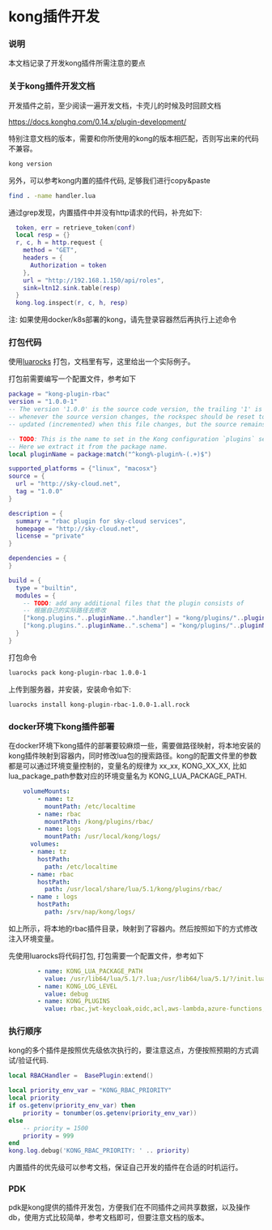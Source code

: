 # kong插件开发

### 说明

本文档记录了开发kong插件所需注意的要点

### 关于kong插件开发文档

开发插件之前，至少阅读一遍开发文档，卡壳儿的时候及时回顾文档

https://docs.konghq.com/0.14.x/plugin-development/

特别注意文档的版本，需要和你所使用的kong的版本相匹配，否则写出来的代码不兼容。

```bash
kong version
```

另外，可以参考kong内置的插件代码, 足够我们进行copy&paste

```bash
find . -name handler.lua
```

通过grep发现，内置插件中并没有http请求的代码，补充如下:

```lua
  token, err = retrieve_token(conf)
  local resp = {}
  r, c, h = http.request {
    method = "GET",
    headers = {
      Authorization = token
    },
    url = "http://192.168.1.150/api/roles",
    sink=ltn12.sink.table(resp)
  }
  kong.log.inspect(r, c, h, resp)
```
注: 如果使用docker/k8s部署的kong，请先登录容器然后再执行上述命令

### 打包代码

使用[luarocks](https://github.com/luarocks/luarocks/wiki/Installation-instructions-for-Unix) 打包，文档里有写，这里给出一个实际例子。

打包前需要编写一个配置文件，参考如下

```lua
package = "kong-plugin-rbac"
version = "1.0.0-1"
-- The version '1.0.0' is the source code version, the trailing '1' is the version of this rockspec.
-- whenever the source version changes, the rockspec should be reset to 1. The rockspec version is only
-- updated (incremented) when this file changes, but the source remains the same.

-- TODO: This is the name to set in the Kong configuration `plugins` setting.
-- Here we extract it from the package name.
local pluginName = package:match("^kong%-plugin%-(.+)$")

supported_platforms = {"linux", "macosx"}
source = {
  url = "http://sky-cloud.net",
  tag = "1.0.0"
}

description = {
  summary = "rbac plugin for sky-cloud services",
  homepage = "http://sky-cloud.net",
  license = "private"
}

dependencies = {
}

build = {
  type = "builtin",
  modules = {
    -- TODO: add any additional files that the plugin consists of
    -- 根据自己的实际路径去修改
    ["kong.plugins."..pluginName..".handler"] = "kong/plugins/"..pluginName.."/handler.lua",
    ["kong.plugins."..pluginName..".schema"] = "kong/plugins/"..pluginName.."/schema.lua",
  }
}
```

打包命令

```bash
luarocks pack kong-plugin-rbac 1.0.0-1
```

上传到服务器，并安装，安装命令如下:

```
luarocks install kong-plugin-rbac-1.0.0-1.all.rock
```
### docker环境下kong插件部署

在docker环境下kong插件的部署要较麻烦一些，需要做路径映射，将本地安装的kong插件映射到容器内，同时修改lua包的搜索路径。kong的配置文件里的参数都是可以通过环境变量控制的，变量名的规律为 xx_xx, KONG_XX_XX, 比如 lua_package_path参数对应的环境变量名为 KONG_LUA_PACKAGE_PATH.

```yaml
    volumeMounts:
        - name: tz
          mountPath: /etc/localtime
        - name: rbac
          mountPath: /kong/plugins/rbac/
        - name: logs
          mountPath: /usr/local/kong/logs/
      volumes:
      - name: tz
        hostPath:
          path: /etc/localtime
      - name: rbac
        hostPath:
          path: /usr/local/share/lua/5.1/kong/plugins/rbac/
      - name : logs
        hostPath:
          path: /srv/nap/kong/logs/
```

如上所示，将本地的rbac插件目录，映射到了容器内。然后按照如下的方式修改注入环境变量。

先使用luarocks将代码打包, 打包需要一个配置文件，参考如下

```yaml
        - name: KONG_LUA_PACKAGE_PATH
          value: /usr/lib64/lua/5.1/?.lua;/usr/lib64/lua/5.1/?/init.lua;/usr/share/lua/5.1/?.lua;/usr/share/lua/5.1/?/init.lua;./?.lua;./?/init.lua;/usr/local/share/lua/5.1/kong/plugins/rbac/?.lua;
        - name: KONG_LOG_LEVEL
          value: debug
        - name: KONG_PLUGINS
          value: rbac,jwt-keycloak,oidc,acl,aws-lambda,azure-functions,basic-auth,bot-detection,correlation-id,cors,datadog,file-log,hmac-auth,http-log,ip-restriction,jwt,key-auth,ldap-auth,loggly,oauth2,post-function,pre-function,prometheus,rate-limiting,request-size-limiting,request-termination,request-transformer,statsd,syslog,tcp-log,udp-log,zipkin
```

### 执行顺序

kong的多个插件是按照优先级依次执行的，要注意这点，方便按照预期的方式调试/验证代码.

```lua
local RBACHandler =  BasePlugin:extend()

local priority_env_var = "KONG_RBAC_PRIORITY"
local priority
if os.getenv(priority_env_var) then
    priority = tonumber(os.getenv(priority_env_var))
else
    -- priority = 1500
    priority = 999
end
kong.log.debug('KONG_RBAC_PRIORITY: ' .. priority)
```

内置插件的优先级可以参考文档，保证自己开发的插件在合适的时机运行。

### PDK

pdk是kong提供的插件开发包，方便我们在不同插件之间共享数据，以及操作db，使用方式比较简单，参考文档即可，但要注意文档的版本。
